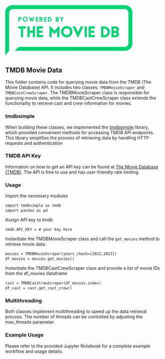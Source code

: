 ![Image Description](../streamlit_app/assets/tmdb_logo.png)
---

## TMDB Movie Data 

This folder contains code for querying movie data from the TMDB (The Movie Database) API. 
It includes two classes: `TMDBMovieScraper` and `TMDBCastCrewScraper`. The TMDBMovieScraper class is responsible for 
querying movie data, while the TMDBCastCrewScraper class extends the functionality to retrieve cast and crew information 
for movies. 

### tmdbsimple

When building these classes, we implemented the [tmdbsimple](https://github.com/celiao/tmdbsimple) library, which 
provided convenient methods for accessing TMDB API endpoints. This library simplifies the process of retrieving data by 
handling HTTP requests and authentication

### TMDB API Key

Information on how to get an API key can be found at [The Movie Database (TMDB)](https://developer.themoviedb.org/docs). 
The API is free to use and has user-friendly rate limiting. 


### Usage

Import the necessary modules
```
import tmdbsimple as tmdb
import pandas as pd
```

Assign API key to tmdb
```
tmdb.API_KEY = # your key here
```

Instantiate the TMDBMovieScraper class and call the `get_movies` method to retrieve movie data:
```
movies = TMDBMovieScraper(years_check=[2022,2023])
df_movies = movies.get_movies()
```

Instantiate the TMDBCastCrewScraper class and provide a list of movie IDs from the df_movies dataframe

```
cast = TMDBCastCrewScraper(df_movies.index)
df_cast = cast.get_cast_crew()
```

### Multithreading

Both classes implement multithreading to speed up the data retrieval process. The number of threads can be 
controlled by adjusting the max_threads parameter.

### Example Usage

Please refer to the provided Jupyter Notebook for a complete example workflow and usage details.

